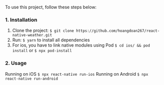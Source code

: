 To use this project, follow these steps below:

### 1. Installation

1. Clone the project: `$ git clone https://github.com/hoangdoan267/react-native-weather.git`
2. Run: `$ yarn` to install all dependencies
3. For ios, you have to link native modules using Pod
   `$ cd ios/ && pod install` or `$ npx pod-install`

### 2. Usage

Running on iOS
`$ npx react-native run-ios`
Running on Android
`$ npx react-native run-android`

